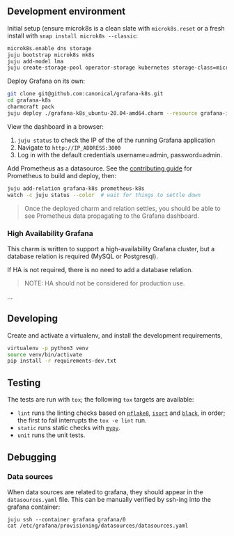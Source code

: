 ## Development environment

Initial setup (ensure microk8s is a clean slate with `microk8s.reset` or a fresh install with `snap install microk8s --classic`:
```bash
microk8s.enable dns storage
juju bootstrap microk8s mk8s
juju add-model lma
juju create-storage-pool operator-storage kubernetes storage-class=microk8s-hostpath
```

Deploy Grafana on its own:
```bash
git clone git@github.com:canonical/grafana-k8s.git
cd grafana-k8s
charmcraft pack
juju deploy ./grafana-k8s_ubuntu-20.04-amd64.charm --resource grafana-image=ubuntu/grafana:latest
```

View the dashboard in a browser:
1. `juju status` to check the IP of the of the running Grafana application
2. Navigate to `http://IP_ADDRESS:3000`
3. Log in with the default credentials username=admin, password=admin.

Add Prometheus as a datasource. See the [contributing guide](https://github.com/canonical/prometheus-operator/blob/main/CONTRIBUTING.md)
for Prometheus to build and deploy, then:
```bash
juju add-relation grafana-k8s prometheus-k8s
watch -c juju status --color  # wait for things to settle down
```
> Once the deployed charm and relation settles, you should be able to see Prometheus data propagating to the Grafana dashboard.

### High Availability Grafana

This charm is written to support a high-availability Grafana cluster, but a database relation is required (MySQL or Postgresql).

If HA is not required, there is no need to add a database relation.

> NOTE: HA should not be considered for production use.

...

## Developing

Create and activate a virtualenv,
and install the development requirements,

```sh
virtualenv -p python3 venv
source venv/bin/activate
pip install -r requirements-dev.txt
```

## Testing

The tests are run with `tox`; the following `tox` targets are available:

* `lint` runs the linting checks based on [`pflake8`](https://flake8.pycqa.org/en/latest/), [`isort`](https://pypi.org/project/isort/) and [`black`](https://github.com/psf/black), in order; the first to fail interrupts the `tox -e lint` run.
* `static` runs static checks with [`mypy`](http://mypy-lang.org/).
* `unit` runs the unit tests.

## Debugging
### Data sources
When data sources are related to grafana, they should appear in the
`datasources.yaml` file. This can be manually verified by ssh-ing into the
grafana container:

```shell
juju ssh --container grafana grafana/0
cat /etc/grafana/provisioning/datasources/datasources.yaml
```
